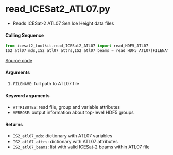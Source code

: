 read_ICESat2_ATL07.py
=====================

 - Reads ICESat-2 ATL07 Sea Ice Height data files

#### Calling Sequence
```python
from icesat2_toolkit.read_ICESat2_ATL07 import read_HDF5_ATL07
IS2_atl07_mds,IS2_atl07_attrs,IS2_atl07_beams = read_HDF5_ATL07(FILENAME)
```
[Source code](https://github.com/tsutterley/read-ICESat-2/blob/main/icesat2_toolkit/read_ICESat2_ATL07.py)

#### Arguments
 1. `FILENAME`: full path to ATL07 file

#### Keyword arguments
 - `ATTRIBUTES`: read file, group and variable attributes
 - `VERBOSE`: output information about top-level HDF5 groups

#### Returns
 - `IS2_atl07_mds`: dictionary with ATL07 variables
 - `IS2_atl07_attrs`: dictionary with ATL07 attributes
 - `IS2_atl07_beams`: list with valid ICESat-2 beams within ATL07 file
